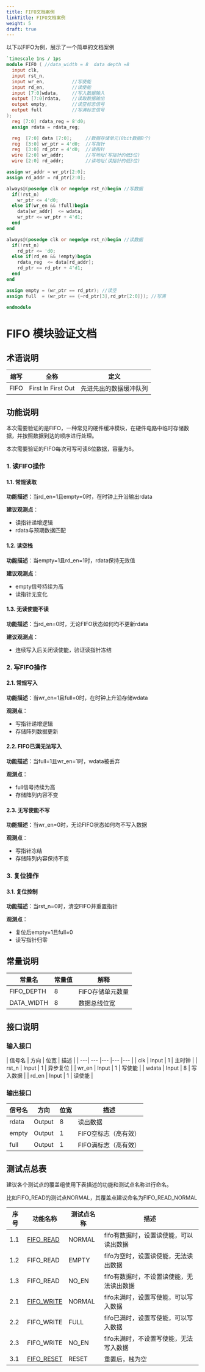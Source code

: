 ```yaml
---
title: FIFO文档案例
linkTitle: FIFO文档案例
weight: 5
draft: true
---
```


以下以FIFO为例，展示了一个简单的文档案例

```verilog
`timescale 1ns / 1ps
module FIFO ( //data_width = 8  data depth =8
  input clk,
  input rst_n,
  input wr_en,          //写使能
  input rd_en,          //读使能
  input [7:0]wdata,     //写入数据输入
  output [7:0]rdata,    //读取数据输出
  output empty,         //读空标志信号
  output full           //写满标志信号
);
  reg [7:0] rdata_reg = 8'd0;
  assign rdata = rdata_reg;

  reg  [7:0] data [7:0];     //数据存储单元(8bit数据8个)
  reg  [3:0] wr_ptr = 4'd0;  //写指针
  reg  [3:0] rd_ptr = 4'd0;  //读指针
  wire [2:0] wr_addr;        //写地址(写指针的低3位)
  wire [2:0] rd_addr;        //读地址(读指针的低3位)

assign wr_addr = wr_ptr[2:0];
assign rd_addr = rd_ptr[2:0];

always@(posedge clk or negedge rst_n)begin //写数据
  if(!rst_n) 
    wr_ptr <= 4'd0;
  else if(wr_en && !full)begin
    data[wr_addr]  <= wdata;
    wr_ptr <= wr_ptr + 4'd1;
  end
end

always@(posedge clk or negedge rst_n)begin //读数据
  if(!rst_n)
    rd_ptr <= 'd0;
  else if(rd_en && !empty)begin
    rdata_reg  <= data[rd_addr];
    rd_ptr <= rd_ptr + 4'd1;
  end
end

assign empty = (wr_ptr == rd_ptr); //读空
assign full  = (wr_ptr == {~rd_ptr[3],rd_ptr[2:0]}); //写满

endmodule

```

# FIFO 模块验证文档

## 术语说明

| 缩写	| 全称 | 定义 |
| -- | ----- | ---|
| FIFO | First In First Out | 先进先出的数据缓冲队列 |

## 功能说明

本次需要验证的是FIFO，一种常见的硬件缓冲模块，在硬件电路中临时存储数据，并按照数据到达的顺序进行处理。

本次需要验证的FIFO每次可写可读8位数据，容量为8。

### 1. 读FIFO操作

#### 1.1. 常规读取

**功能描述**：当rd_en=1且empty=0时，在时钟上升沿输出rdata

**建议观测点**：
- 读指针递增逻辑
- rdata与预期数据匹配

#### 1.2. 读空栈

**功能描述**：当empty=1且rd_en=1时，rdata保持无效值

**建议观测点**：
- empty信号持续为高
- 读指针无变化

#### 1.3. 无读使能不读

**功能描述**：当rd_en=0时，无论FIFO状态如何均不更新rdata

**建议观测点**：
- 连续写入后关闭读使能，验证读指针冻结

### 2. 写FIFO操作

#### 2.1. 常规写入

**功能描述**：当wr_en=1且full=0时，在时钟上升沿存储wdata

**观测点**：
- 写指针递增逻辑
- 存储阵列数据更新

#### 2.2. FIFO已满无法写入

**功能描述**：当full=1且wr_en=1时，wdata被丢弃

**观测点**：
- full信号持续为高
- 存储阵列内容不变

#### 2.3. 无写使能不写

**功能描述**：当wr_en=0时，无论FIFO状态如何均不写入数据

**观测点**：
- 写指针冻结
- 存储阵列内容保持不变

### 3. 复位操作

#### 3.1. 复位控制

**功能描述**：当rst_n=0时，清空FIFO并重置指针

**观测点**：
- 复位后empty=1且full=0
- 读写指针归零

## 常量说明
| 常量名 | 常量值 | 解释 |
| ---- | ----| -------|
| FIFO_DEPTH | 8 | FIFO存储单元数量|
| DATA_WIDTH | 8 |数据总线位宽 |

## 接口说明

### 输入接口
| 信号名 | 方向 | 位宽 | 描述 | 
| ---| --- |--- |--- |--- |
| clk | Input | 1 | 主时钟 | 
| rst_n | Input	| 1	| 异步复位 | 
| wr_en	| Input	| 1 | 写使能 | 
| wdata	| Input	| 8	| 写入数据 | 
| rd_en | Input | 1	| 读使能 | 
### 输出接口

| 信号名 | 方向 | 位宽 | 描述 |
| --- | --- |--- | --- | 
| rdata | Output | 8 | 读出数据 |
| empty | Output | 1 | FIFO空标志（高有效）|
| full | Output |	1 |	FIFO满标志（高有效）|

## 测试点总表

建议各个测试点的覆盖组使用下表描述的功能和测试点名称进行命名。

比如FIFO\_READ的测试点NORMAL，其覆盖点建议命名为FIFO\_READ\_NORMAL

<mrs-testpoints>

|序号|功能名称|测试点名称|描述|
|--|---|---| --- |
|1\.1|[FIFO\_READ](#1-读fifo操作)| NORMAL |fifo有数据时，设置读使能，可以读出数据|
|1\.2|FIFO\_READ| EMPTY |fifo为空时，设置读使能，无法读出数据|
|1\.3|FIFO\_READ| NO\_EN  |fifo有数据时，不设置读使能，无法读出数据|
|2\.1|[FIFO\_WRITE](#2-写fifo操作)| NORMAL  |fifo未满时，设置写使能，可以写入数据|
|2\.2|FIFO\_WRITE| FULL   |fifo已满时，设置写使能，可以写入数据|
|2\.3|FIFO\_WRITE| NO_EN   |fifo未满时，不设置写使能，无法写入数据|
|3\.1|[FIFO\_RESET](#3-复位操作)| RESET  |重置后，栈为空|

</mrs-testpoints>

